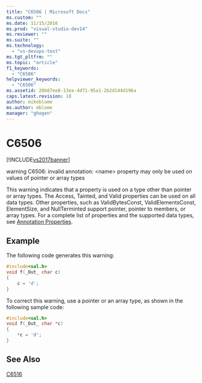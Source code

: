 ```yaml
---
title: "C6506 | Microsoft Docs"
ms.custom: ""
ms.date: 11/15/2016
ms.prod: "visual-studio-dev14"
ms.reviewer: ""
ms.suite: ""
ms.technology:
  - "vs-devops-test"
ms.tgt_pltfrm: ""
ms.topic: "article"
f1_keywords:
  - "C6506"
helpviewer_keywords:
  - "C6506"
ms.assetid: 20b87ee8-13ea-4d71-95a1-2b2d144d196a
caps.latest.revision: 18
author: mikeblome
ms.author: mblome
manager: "ghogen"
---
```

# C6506
[!INCLUDE[vs2017banner](../includes/vs2017banner.md)]

warning C6506: invalid annotation: \<name> property may only be used on values of pointer or array types

 This warning indicates that a property is used on a type other than pointer or array types. The Access, Tainted, and Valid properties can be used on all data types. Other properties, such as ValidBytesConst, ValidElementsConst, ElementSize, and NullTerminted support pointer, pointer to members, or array types. For a complete list of properties and the supported data types, see [Annotation Properties](http://msdn.microsoft.com/f77b4370-6bda-4294-bd2a-e7d0df182a3d).

## Example
 The following code generates this warning:

```cpp
#include<sal.h>
void f(_Out_ char c)
{
    c = 'd';
}
```

 To correct this warning, use a pointer or an array type, as shown in the following sample code:

```cpp
#include<sal.h>
void f(_Out_ char *c)
{
    *c = 'd';
}
```

## See Also
 [C6516](../code-quality/c6516.md)
